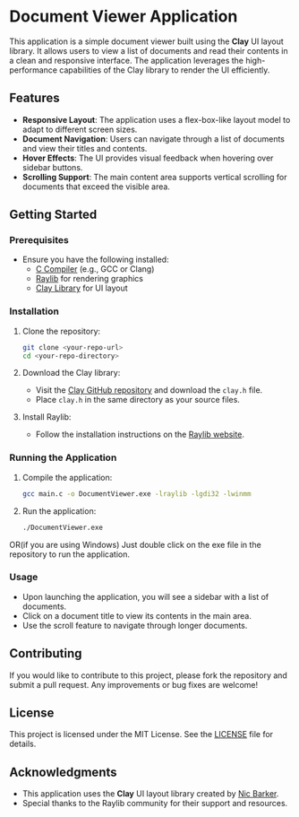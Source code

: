 # Document Viewer Application

This application is a simple document viewer built using the **Clay** UI layout library. It allows users to view a list of documents and read their contents in a clean and responsive interface. The application leverages the high-performance capabilities of the Clay library to render the UI efficiently.

## Features

- **Responsive Layout**: The application uses a flex-box-like layout model to adapt to different screen sizes.
- **Document Navigation**: Users can navigate through a list of documents and view their titles and contents.
- **Hover Effects**: The UI provides visual feedback when hovering over sidebar buttons.
- **Scrolling Support**: The main content area supports vertical scrolling for documents that exceed the visible area.

## Getting Started

### Prerequisites

- Ensure you have the following installed:
  - [C Compiler](https://gcc.gnu.org/) (e.g., GCC or Clang)
  - [Raylib](https://www.raylib.com/) for rendering graphics
  - [Clay Library](https://github.com/nicbarker/clay) for UI layout

### Installation

1. Clone the repository:
   ```bash
   git clone <your-repo-url>
   cd <your-repo-directory>
   ```

2. Download the Clay library:
   - Visit the [Clay GitHub repository](https://github.com/nicbarker/clay) and download the `clay.h` file.
   - Place `clay.h` in the same directory as your source files.

3. Install Raylib:
   - Follow the installation instructions on the [Raylib website](https://www.raylib.com/).

### Running the Application

1. Compile the application:
   ```bash
   gcc main.c -o DocumentViewer.exe -lraylib -lgdi32 -lwinmm
   ```

2. Run the application:
   ```bash
   ./DocumentViewer.exe
   ```
OR(if you are using Windows)
Just double click on the exe file in the repository to run the application.

### Usage

- Upon launching the application, you will see a sidebar with a list of documents.
- Click on a document title to view its contents in the main area.
- Use the scroll feature to navigate through longer documents.

## Contributing

If you would like to contribute to this project, please fork the repository and submit a pull request. Any improvements or bug fixes are welcome!

## License

This project is licensed under the MIT License. See the [LICENSE](LICENSE) file for details.

## Acknowledgments

- This application uses the **Clay** UI layout library created by [Nic Barker](https://github.com/nicbarker/clay).
- Special thanks to the Raylib community for their support and resources.